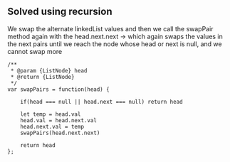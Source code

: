 ## Solved using recursion

We swap the alternate linkedList values and then we call the swapPair method again
with the head.next.next -> which again swaps the values in the next pairs
until we reach the node whose head or next is null, and we cannot swap more

```
/**
 * @param {ListNode} head
 * @return {ListNode}
 */
var swapPairs = function(head) {

    if(head === null || head.next === null) return head

    let temp = head.val
    head.val = head.next.val
    head.next.val = temp
    swapPairs(head.next.next)

    return head
};

```
